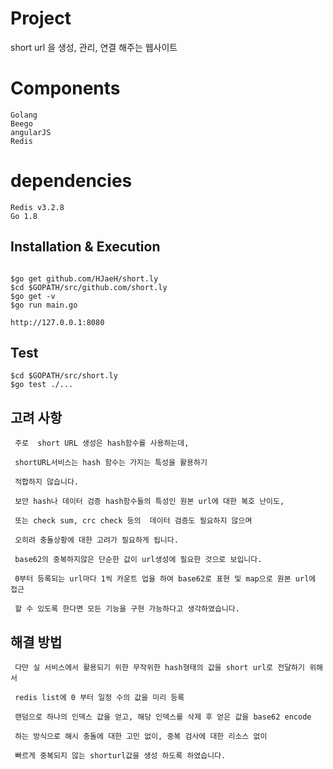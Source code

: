 # Project
short url 을 생성, 관리, 연결 해주는 웹사이트 

# Components
````
Golang
Beego
angularJS
Redis
````

# dependencies
````
Redis v3.2.8
Go 1.8

````


## Installation & Execution
````

$go get github.com/HJaeH/short.ly
$cd $GOPATH/src/github.com/short.ly
$go get -v
$go run main.go

http://127.0.0.1:8080

````



## Test
````
$cd $GOPATH/src/short.ly
$go test ./...

````

## 고려 사항
````
 주로  short URL 생성은 hash함수를 사용하는데,
 
 shortURL서비스는 hash 함수는 가지는 특성을 활용하기
 
 적합하지 않습니다.
 
 보안 hash나 데이터 검증 hash함수들의 특성인 원본 url에 대한 복호 난이도, 
 
 또는 check sum, crc check 등의  데이터 검증도 필요하지 않으며 
 
 오히려 충돌상황에 대한 고려가 필요하게 됩니다. 
 
 base62의 중복하지않은 단순한 값이 url생성에 필요한 것으로 보입니다.
 
 0부터 등록되는 url마다 1씩 카운트 업을 하여 base62로 표현 및 map으로 원본 url에 접근
 
 할 수 있도록 한다면 모든 기능을 구현 가능하다고 생각하였습니다.
```` 

## 해결 방법
````
 다만 실 서비스에서 활용되기 위한 무작위한 hash형태의 값을 short url로 전달하기 위해서
 
 redis list에 0 부터 일정 수의 값을 미리 등록
  
 랜덤으로 하나의 인덱스 값을 얻고, 해당 인덱스를 삭제 후 얻은 값을 base62 encode
 
 하는 방식으로 해시 충돌에 대한 고민 없이, 중복 검사에 대한 리소스 없이
 
 빠르게 중복되지 않는 shorturl값을 생성 하도록 하였습니다.
 
   
 
 
 
````

